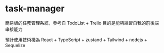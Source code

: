 # task-manager
簡易版的任務管理系統，參考自 TodoList + Trello
目的是能夠練習自我的前後端串接能力

預計使用技術棧為 React + TypeScript + zustand + Tailwind + nodejs + Sequelize
